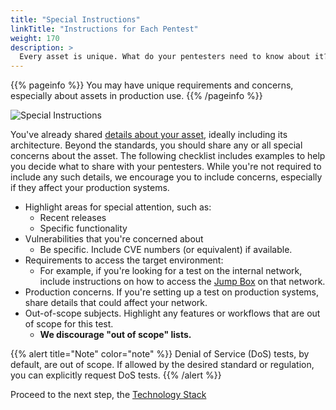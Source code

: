 ```yaml
---
title: "Special Instructions"
linkTitle: "Instructions for Each Pentest"
weight: 170
description: >
  Every asset is unique. What do your pentesters need to know about it?
---
```


{{% pageinfo %}}
You may have unique requirements and concerns, especially about assets in production use.
{{% /pageinfo %}}

![Special Instructions](/SpecialInstructions.png "Special Instructions for your pentest")

You've already shared [details about your asset](../../assets/asset-description), ideally
including its architecture. Beyond the standards, you should share any or all special
concerns about the asset. The following checklist includes examples to help you decide
what to share with your pentesters. While you're not required to include any such
details, we encourage you to include concerns, especially if they affect your
production systems.

- Highlight areas for special attention, such as:
  - Recent releases
  - Specific functionality
- Vulnerabilities that you're concerned about
  - Be specific. Include CVE numbers (or equivalent) if available.
- Requirements to access the target environment:
  - For example, if you're looking for a test on the internal network, include instructions on
    how to access the [Jump Box](../../glossary#jump-box) on that network.
- Production concerns. If you're setting up a test on production systems, share details that could affect
  your network.
- Out-of-scope subjects. Highlight any features or workflows that are out of scope for this test.
  - **We discourage "out of scope" lists.**

{{% alert title="Note" color="note" %}}
Denial of Service (DoS) tests, by default, are out of scope. If allowed by the
desired standard or regulation, you can explicitly request DoS tests.
{{% /alert %}}

Proceed to the next step, the [Technology Stack](../stack)
